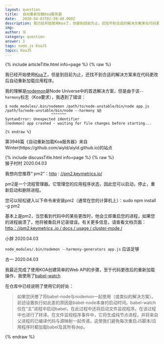 ```yaml
---
layout: question
title:  自动重新加载Koa服务器
date:   2020-04-03T02:59:40.000Z
description: 我已经开始使用Koa了，但是到目前为止，还找不到合适的解决方案来在代码更改后自动重新加载应用程序。我的理解是nodemon是Node Universe...
img: 
author: 乐
category: question
answer: 3
tags: node.js KoaJS
topic: KoaJS
---
```

<div class="article-root">
  <div class="article">
    {% include articleTitle.html info=page %}
    {% raw %}
    <div class="article-content"><p><font style="vertical-align: inherit;"><font style="vertical-align: inherit;">我已经开始使用</font></font><a href="http://koajs.com" rel="noreferrer"><font style="vertical-align: inherit;"><font style="vertical-align: inherit;">Koa了</font></font></a><font style="vertical-align: inherit;"><font style="vertical-align: inherit;">，但是到目前为止，还找不到合适的解决方案来在代码更改后自动重新加载应用程序。</font></font></p>

<p><font style="vertical-align: inherit;"><font style="vertical-align: inherit;">我的理解是</font></font><a href="http://nodemon.io" rel="noreferrer"><font style="vertical-align: inherit;"><font style="vertical-align: inherit;">nodemon</font></font></a><font style="vertical-align: inherit;"><font style="vertical-align: inherit;">是Node Universe中的首选解决方案，但是由于该</font></font><code>--harmony</code><font style="vertical-align: inherit;"><font style="vertical-align: inherit;">标志（Koa要求）</font><font style="vertical-align: inherit;">，我遇到了错误</font><font style="vertical-align: inherit;">：</font></font></p>

<pre><code>$ node_modules/.bin/nodemon /path/to/node-unstable/bin/node app.js<font></font>
/path/to/node-unstable/bin/node --harmony $@<font></font>
                     ^^^^^^^<font></font>
SyntaxError: Unexpected identifier<font></font>
[nodemon] app crashed - waiting for file changes before starting...<font></font>
</code></pre></div>
    {% endraw %}
  </div>
  <p class="winter_mark">第3946篇《自动重新加载Koa服务器》来自Winter(https://github.com/aiyld/aiyld.github.io)的站点</p>
  <div class="discuss-wrapper">
    {% include discussTitle.html info=page %}
    {% raw %}
    <div class="discuss-item">
        <div class="discuss-parent">
          <div class="discuss-meta">
            <span class="discuss-user">猴子村村</span>
            <span class="discuss-time">2020.04.03</span>
          </div>
          <div class="discuss-comment"><p><font style="vertical-align: inherit;"><font style="vertical-align: inherit;">我想向您推荐“ pm2”：</font><a href="http://pm2.keymetrics.io/" rel="nofollow noreferrer"><font style="vertical-align: inherit;">http</font></a><font style="vertical-align: inherit;"> : </font></font><a href="http://pm2.keymetrics.io/" rel="nofollow noreferrer"><font style="vertical-align: inherit;"><font style="vertical-align: inherit;">//pm2.keymetrics.io/</font></font></a></p>

<p><font style="vertical-align: inherit;"><font style="vertical-align: inherit;">pm2是一个流程管理器。</font><font style="vertical-align: inherit;">它管理您的应用程序状态，因此您可以启动，停止，重新启动和删除进程。</font></font></p>

<p><font style="vertical-align: inherit;"><font style="vertical-align: inherit;">您可以轻松键入以下命令来安装pm2（通常在您的计算机上）：sudo npm install -g pm2</font></font></p>

<p><font style="vertical-align: inherit;"><font style="vertical-align: inherit;">基本上是pm2，当您看到代码中的某些更改时，他会立即重启您的进程，如果您的进程崩溃了，他将被重启并记录错误。有关更多信息，请查看文档页面：
 </font></font><a href="http://pm2.keymetrics.io/docs/usage/cluster-mode/" rel="nofollow noreferrer"><font style="vertical-align: inherit;"><font style="vertical-align: inherit;">http：//pm2.keymetrics .io / docs / usage / cluster-mode /</font></font></a> </p></div>
        </div></div><div class="discuss-item">
        <div class="discuss-parent">
          <div class="discuss-meta">
            <span class="discuss-user">小胖</span>
            <span class="discuss-time">2020.04.03</span>
          </div>
          <div class="discuss-comment"><p><code>node_modules/.bin/nodemon --harmony-generators app.js</code><font style="vertical-align: inherit;"><font style="vertical-align: inherit;"> 应该足够</font></font></p></div>
        </div></div><div class="discuss-item">
        <div class="discuss-parent">
          <div class="discuss-meta">
            <span class="discuss-user">古一</span>
            <span class="discuss-time">2020.04.03</span>
          </div>
          <div class="discuss-comment"><p><font style="vertical-align: inherit;"><font style="vertical-align: inherit;">我最近完成了使用KOA创建简单的Web API的步骤，至于代码更改后的重新加载操作，我使用了</font></font><a href="https://github.com/kmagiera/babel-watch" rel="nofollow noreferrer"><font style="vertical-align: inherit;"><font style="vertical-align: inherit;">babel-watch</font></font></a></p>

<p><font style="vertical-align: inherit;"><font style="vertical-align: inherit;">在仓库中已经说明了使用它的好处：</font></font></p>

<blockquote>
  <p><font style="vertical-align: inherit;"><font style="vertical-align: inherit;">如果您厌倦了将babel-node与nodemon一起使用（或类似的解决方案）。</font><font style="vertical-align: inherit;">前述设置执行如此差的原因是babel-node本身的启动时间。</font><font style="vertical-align: inherit;">babel-watch仅在“主”进程中启动babel，在此过程中还将启动文件监视程序。</font><font style="vertical-align: inherit;">在该过程中也进行了转译。</font><font style="vertical-align: inherit;">在文件监视程序事件中，它将生成纯节点进程，并将来自父进程的已编译代码与源映射一起传递。</font><font style="vertical-align: inherit;">这使我们避免每次重启JS脚本/应用程序时都加载babel及其所有dep。</font></font></p>
</blockquote></div>
        </div></div>
    {% endraw %}
  </div>
<div>
